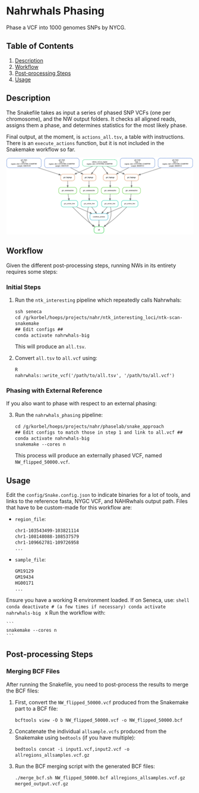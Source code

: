# Nahrwhals Phasing 

Phase a VCF into 1000 genomes SNPs by NYCG.

## Table of Contents

1. [Description](#Description)
2. [Workflow](#Workflow)
3. [Post-processing Steps](#Post-processing-Steps)
4. [Usage](#Usage)

## Description

The Snakefile takes as input a series of phased SNP VCFs (one per chromosome), and the NW output folders. It checks all aligned reads, assigns them a phase, and determines statistics for the most likely phase. 

Final output, at the moment, is `actions_all.tsv`, a table with instructions. There is an `execute_actions` function, but it is not included in the Snakemake workflow so far. 

<img src="https://github.com/WHops/nahrwhals_phasing/blob/main/dag_one_region.png?raw=true">

## Workflow

Given the different post-processing steps, running NWs in its entirety requires some steps: 

### Initial Steps
1. Run the `ntk_interesting` pipeline which repeatedly calls Nahrwhals:
    ```shell
    ssh seneca
    cd /g/korbel/hoeps/projects/nahr/ntk_interesting_loci/ntk-scan-snakemake
    ## Edit configs ##
    conda activate nahrwhals-big
    ```

   This will produce an `all.tsv`.

2. Convert `all.tsv` to `all.vcf` using:
    ```shell
    R
    nahrwhals::write_vcf('/path/to/all.tsv', '/path/to/all.vcf')
    ```

### Phasing with External Reference
If you also want to phase with respect to an external phasing:

3. Run the `nahrwhals_phasing` pipeline:
    ```shell
    cd /g/korbel/hoeps/projects/nahr/phaselab/snake_approach
    ## Edit configs to match those in step 1 and link to all.vcf ##
    conda activate nahrwhals-big
    snakemake --cores n
    ```

   This process will produce an externally phased VCF, named `NW_flipped_50000.vcf`.


## Usage

Edit the `config/Snake.config.json` to indicate binaries for a lot of tools, and links to the reference fasta, NYGC VCF, and NAHRwhals output path. Files that have to be custom-made for this workflow are: 

- `region_file`:
    ```
    chr1-103543499-103821114
    chr1-108148088-108537579
    chr1-109662781-109726958
    ...
    ```

- `sample_file`:
    ```
    GM19129
    GM19434
    HG00171
    ...
    ```

Ensure you have a working R environment loaded. If on Seneca, use:
    ```shell
    conda deactivate # (a few times if necessary)
    conda activate nahrwhals-big
    ```
x
Run the workflow with:

    ```
    snakemake --cores n
    ```

## Post-processing Steps

### Merging BCF Files
After running the Snakefile, you need to post-process the results to merge the BCF files:

1. First, convert the `NW_flipped_50000.vcf` produced from the Snakemake part to a BCF file:
    ```shell
    bcftools view -O b NW_flipped_50000.vcf -o NW_flipped_50000.bcf
    ```
2. Concatenate the individual `allsample.vcfs` produced from the Snakemake using `bedtools` (if you have multiple):
    ```shell
    bedtools concat -i input1.vcf,input2.vcf -o allregions_allsamples.vcf.gz
    ```
3. Run the BCF merging script with the generated BCF files:
    ```shell
    ./merge_bcf.sh NW_flipped_50000.bcf allregions_allsamples.vcf.gz merged_output.vcf.gz
    ```
